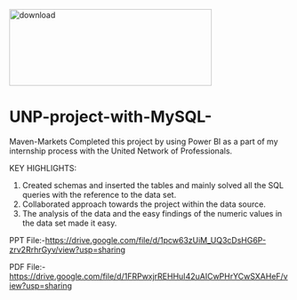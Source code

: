   <img width="364" height="138" alt="download" src="https://github.com/user-attachments/assets/b87d99d1-7d93-40a1-b421-c260dd4e2521" />

# UNP-project-with-MySQL-
Maven-Markets
Completed this project by using Power BI as a part of my internship process with the United Network of Professionals.

KEY HIGHLIGHTS:

1. Created schemas and inserted the tables and mainly solved all the SQL queries with the reference to the data set.
2. Collaborated approach towards the project within the data source.
3. The analysis of the data and the easy findings of the numeric values in the data set made it easy.


PPT File:-https://drive.google.com/file/d/1pcw63zUiM_UQ3cDsHG6P-zrv2RrhrGyv/view?usp=sharing

PDF File:-https://drive.google.com/file/d/1FRPwxjrREHHuI42uAICwPHrYCwSXAHeF/view?usp=sharing
